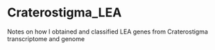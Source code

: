 # Craterostigma_LEA
Notes on how I obtained and classified LEA genes from Craterostigma transcriptome and genome
